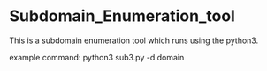 # Subdomain_Enumeration_tool

This is a subdomain enumeration tool which runs using the python3.

example command: python3 sub3.py -d domain
